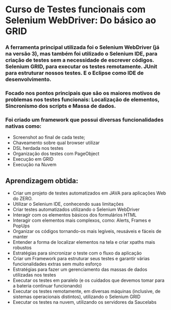 # Curso de Testes funcionais com Selenium WebDriver: Do básico ao GRID

### A ferramenta principal utilizada foi o Selenium WebDriver (já na versão 3), mas também foi utilizado o Selenium IDE, para criação de testes sem a necessidade de escrever códigos. Selenium GRID, para executar os testes remotamente. JUnit para estruturar nossos testes. E o Eclipse como IDE de desenvolvimento.
### Focado nos pontos principais que são os maiores motivos de problemas nos testes funcionais: Localização de elementos, Sincronismo dos scripts e Massa de dados.
### Foi criado um framework que possui diversas funcionalidades nativas como:
* Screenshot ao final de cada teste; 
* Chaveamento sobre qual browser utilizar
* DSL herdada nos testes
* Organização dos testes com PageObject
* Execução em GRID
* Execução na Nuvem

## Aprendizagem obtida:

* Criar um projeto de testes automatizados em JAVA para aplicações Web do ZERO.
* Utilizar o Selenium IDE, conhecendo suas limitações
* Criar testes automatizados utilizando o Selenium WebDriver
* Interagir com os elementos básicos dos formulários HTML
* Interagir com elementos mais complexos, como: Alerts, Frames e PopUps
* Organizar os códigos tornando-os mais legíveis, reusáveis e fáceis de manter
* Entender a forma de localizar elementos na tela e criar xpaths mais robustos
* Estratégias para sincronizar o teste com o fluxo da aplicação
* Criar um Framework para estruturar seus testes e garantir várias funcionalidades extras sem muito esforço
* Estratégias para fazer um gerenciamento das massas de dados utilizadas nos testes
* Executar os testes em paralelo (e os cuidados que devemos tomar para a bateria continuar funcionando)
* Executar os testes remotamente, em diversas máquinas (inclusive, de sistemas operacionais distintos), utilizando o Selenium GRID
* Executar os testes na nuvem, utilizando os servidores da Saucelabs
